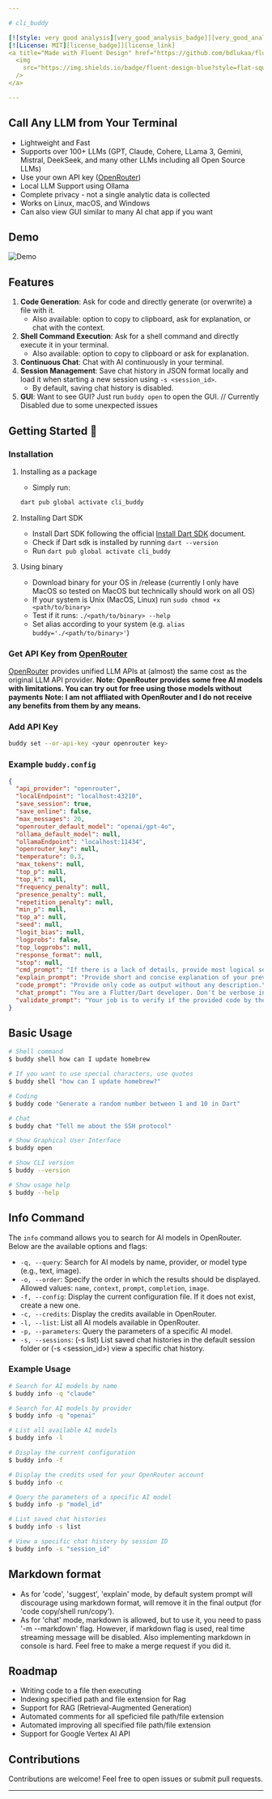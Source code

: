 ```yaml
---

# cli_buddy

[![style: very good analysis][very_good_analysis_badge]][very_good_analysis_link]
[![License: MIT][license_badge]][license_link]
<a title="Made with Fluent Design" href="https://github.com/bdlukaa/fluent_ui">
  <img
    src="https://img.shields.io/badge/fluent-design-blue?style=flat-square&color=gray&labelColor=0078D7"
  />
</a>

---
```


## Call Any LLM from Your Terminal
 - Lightweight and Fast
 - Supports over 100+ LLMs (GPT, Claude, Cohere, LLama 3, Gemini, Mistral, DeekSeek, and many other LLMs including all Open Source LLMs)
 - Use your own API key ([OpenRouter](https://openrouter.ai/))
 - Local LLM Support using Ollama
 - Complete privacy - not a single analytic data is collected
 - Works on Linux, macOS, and Windows 
 - Can also view GUI similar to many AI chat app if you want
  

## Demo

![Demo](demo.gif)

## Features
1. **Code Generation**: Ask for code and directly generate (or overwrite) a file with it.
   - Also available: option to copy to clipboard, ask for explanation, or chat with the context.
2. **Shell Command Execution**: Ask for a shell command and directly execute it in your terminal.
   - Also available: option to copy to clipboard or ask for explanation.
3. **Continuous Chat**: Chat with AI continuously in your terminal.
4. **Session Management**: Save chat history in JSON format locally and load it when starting a new session using `-s <session_id>`.
   - By default, saving chat history is disabled.
5. **GUI**: Want to see GUI? Just run `buddy open` to open the GUI. // Currently Disabled due to some unexpected issues

## Getting Started 🚀

### Installation

1. Installing as a package
   - Simply run:
   ```sh
   dart pub global activate cli_buddy
   ```

2. Installing Dart SDK
   - Install Dart SDK following the official [Install Dart SDK](https://dart.dev/get-dart) document.
   - Check if Dart sdk is installed by running `dart --version`
   - Run `dart pub global activate cli_buddy`

3. Using binary
   - Download binary for your OS in /release (currently I only have MacOS so tested on MacOS but technically should work on all OS)
   - If your system is Unix (MacOS, Linux) run `sudo chmod +x <path/to/binary>`
   - Test if it runs: `./<path/to/binary> --help`
   - Set alias according to your system (e.g. `alias buddy='./<path/to/binary>'`)


### Get API Key from [OpenRouter](https://openrouter.ai/)
[OpenRouter](https://openrouter.ai/) provides unified LLM APIs at (almost) the same cost as the original LLM API provider.
**Note: OpenRouter provides some free AI models with limitations. You can try out for free using those models without payments**
**Note: I am not affliated with OpenRouter and I do not receive any benefits from them by any means.**


### Add API Key
```sh
buddy set --or-api-key <your openrouter key>
```


### Example `buddy.config`
```json
{
  "api_provider": "openrouter",
  "localEndpoint": "localhost:43210",
  "save_session": true,
  "save_online": false,
  "max_messages": 20,
  "openrouter_default_model": "openai/gpt-4o",
  "ollama_default_model": null,
  "ollamaEndpoint": "localhost:11434",
  "openrouter_key": null,
  "temperature": 0.3,
  "max_tokens": null,
  "top_p": null,
  "top_k": null,
  "frequency_penalty": null,
  "presence_penalty": null,
  "repetition_penalty": null,
  "min_p": null,
  "top_a": null,
  "seed": null,
  "logit_bias": null,
  "logprobs": false,
  "top_logprobs": null,
  "response_format": null,
  "stop": null,
  "cmd_prompt": "If there is a lack of details, provide most logical solution.\nEnsure the output is a valid shell command.\nIf multiple steps required try to combine them together in one command.\nProvide only plain text without Markdown formatting.\nDo not provide markdown formatting such as ```",
  "explain_prompt": "Provide short and concise explanation of your previous response about command or code.\nProvide only plain text without Markdown formatting.\nDo not provide markdown formatting such as ```",
  "code_prompt": "Provide only code as output without any description.\nProvide only code in plain text format without Markdown formatting.\nDo not include symbols such as ``` or ```python.\nIf there is a lack of details, provide most logical solution.\nYou are not allowed to ask for more details.\nFor example if the prompt is \"Hello world Python\", you should return \"print('Hello world')\".\n",
  "chat_prompt": "You are a Flutter/Dart developer. Don't be verbose in your response but focus on solving problem or coding. As for state management, use hooks_flutter and riverpod_hook packages.",
  "validate_prompt": "Your job is to verify if the provided code by the previous AI assistant is valid.\nProvide concise response unless asked for more details."
}
```

## Basic Usage

```sh
# Shell command
$ buddy shell how can I update homebrew

# If you want to use special characters, use quotes
$ buddy shell "how can I update homebrew?"

# Coding
$ buddy code "Generate a random number between 1 and 10 in Dart"

# Chat
$ buddy chat "Tell me about the SSH protocol"

# Show Graphical User Interface
$ buddy open

# Show CLI version
$ buddy --version

# Show usage help
$ buddy --help
```

## Info Command

The `info` command allows you to search for AI models in OpenRouter. Below are the available options and flags:

- `-q, --query`: Search for AI models by name, provider, or model type (e.g., text, image).
- `-o, --order`: Specify the order in which the results should be displayed. Allowed values: `name`, `context`, `prompt`, `completion`, `image`.
- `-f, --config`: Display the current configuration file. If it does not exist, create a new one.
- `-c, --credits`: Display the credits available in OpenRouter.
- `-l, --list`: List all AI models available in OpenRouter.
- `-p, --parameters`: Query the parameters of a specific AI model.
- `-s, --sessions`: (-s list) List saved chat histories in the default session folder or (-s <session_id>) view a specific chat history.

### Example Usage

```sh
# Search for AI models by name
$ buddy info -q "claude"

# Search for AI models by provider
$ buddy info -q "openai"

# List all available AI models
$ buddy info -l

# Display the current configuration
$ buddy info -f

# Display the credits used for your OpenRouter account
$ buddy info -c

# Query the parameters of a specific AI model
$ buddy info -p "model_id"

# List saved chat histories
$ buddy info -s list

# View a specific chat history by session ID
$ buddy info -s "session_id"
```

## Markdown format

* As for 'code', 'suggest', 'explain' mode, by default system prompt will discourage using markdown format, will remove it in the final output (for 'code copy/shell run/copy').
* As for 'chat' mode, markdown is allowed, but to use it, you need to pass '-m --markdown' flag. However, if markdown flag is used, real time streaming message will be disabled. Also implementing markdown in console is hard. Feel free to make a merge request if you did it.


## Roadmap

- Writing code to a file then executing
- Indexing specified path and file extension for Rag
- Support for RAG (Retrieval-Augmented Generation)
- Automated comments for all speficied file path/file extension
- Automated improving all specified file path/file extension
- Support for Google Vertex AI API


## Contributions

Contributions are welcome! Feel free to open issues or submit pull requests.



---

[very_good_analysis_badge]: https://img.shields.io/badge/style-very_good_analysis-B22C89.svg
[very_good_analysis_link]: https://pub.dev/packages/very_good_analysis
[license_badge]: https://img.shields.io/badge/license-MIT-blue.svg
[license_link]: https://opensource.org/licenses/MIT
[very_good_cli_link]: https://github.com/VeryGoodOpenSource/very_good_cli
